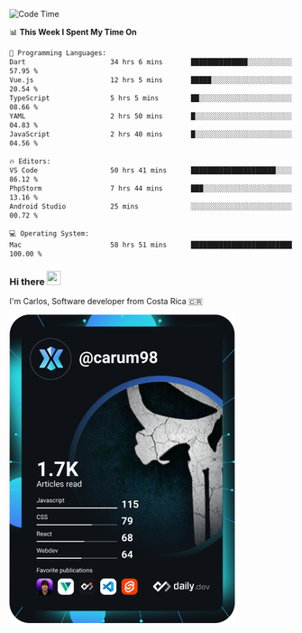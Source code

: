 
<!--START_SECTION:waka-->
![Code Time](http://img.shields.io/badge/Code%20Time-9%2C805%20hrs%205%20mins-blue)

📊 **This Week I Spent My Time On** 

```text
💬 Programming Languages: 
Dart                     34 hrs 6 mins       ██████████████░░░░░░░░░░░   57.95 % 
Vue.js                   12 hrs 5 mins       █████░░░░░░░░░░░░░░░░░░░░   20.54 % 
TypeScript               5 hrs 5 mins        ██░░░░░░░░░░░░░░░░░░░░░░░   08.66 % 
YAML                     2 hrs 50 mins       █░░░░░░░░░░░░░░░░░░░░░░░░   04.83 % 
JavaScript               2 hrs 40 mins       █░░░░░░░░░░░░░░░░░░░░░░░░   04.56 % 

🔥 Editors: 
VS Code                  50 hrs 41 mins      █████████████████████░░░░   86.12 % 
PhpStorm                 7 hrs 44 mins       ███░░░░░░░░░░░░░░░░░░░░░░   13.16 % 
Android Studio           25 mins             ░░░░░░░░░░░░░░░░░░░░░░░░░   00.72 % 

💻 Operating System: 
Mac                      58 hrs 51 mins      █████████████████████████   100.00 % 

```


<!--END_SECTION:waka-->

### Hi there <img src="https://media.giphy.com/media/hvRJCLFzcasrR4ia7z/giphy.gif" width="25px" height="25px">

I'm Carlos, Software developer from Costa Rica 🇨🇷

<a href="https://app.daily.dev/carum98"><img src="https://github.com/carum98/carum98/blob/main/devcard.svg" width="400" alt="Carlos Umaña Acevedo's Dev Card"/></a>
